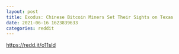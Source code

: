 ```yaml
--- 
layout: post 
title: Exodus: Chinese Bitcoin Miners Set Their Sights on Texas 
date: 2021-06-16 1623839633 
categories: reddit 
--- 
```

https://redd.it/o11sld